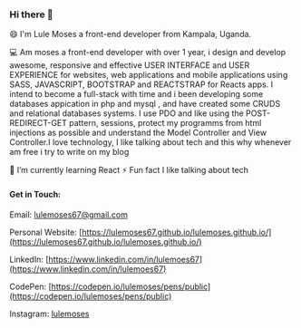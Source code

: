 ### Hi there 👋

<!--
Here are some ideas to get you started:

- 🔭 I’m currently working on ...
- 🌱 I’m currently learning ...
- 👯 I’m looking to collaborate on ...
- 🤔 I’m looking for help with ...
- 💬 Ask me about ...
- 📫 How to reach me: ...
- 😄 Pronouns: ...
- ⚡ Fun fact: ...
-->


😄 I'm Lule Moses a front-end developer from Kampala, Uganda.

💻️ Am moses a front-end developer with over 1 year, i design and develop awesome, responsive and effective USER INTERFACE and USER EXPERIENCE for websites, web applications and mobile applications using SASS, JAVASCRIPT, BOOTSTRAP and REACTSTRAP for Reacts apps. I intend to become a full-stack with time and i been developing some databases appication in php and mysql , and have created some CRUDS and relational databases systems. I use PDO and like using the POST-REDIRECT-GET pattern, sessions, protect my programms from html injections as possible and understand the Model Controller and View Controller.I love technology, I like talking about tech and this why whenever am free i try to write on my blog

🌱 I’m currently learning React 
⚡ Fun fact I like talking about tech

#### Get in Touch:

Email: [lulemoses67@gmail.com](mailto:lulemoses67@gmail.com)

Personal Website: [https://lulemoses67.github.io/lulemoses.github.io/](https://lulemoses67.github.io/lulemoses.github.io/)

LinkedIn: [https://www.linkedin.com/in/lulemoes67](https://www.linkedin.com/in/lulemoes67)

CodePen: [https://codepen.io/lulemoses/pens/public](https://codepen.io/lulemoses/pens/public)

Instagram: [lulemoses](https://twitter.com/lulemoses67)
